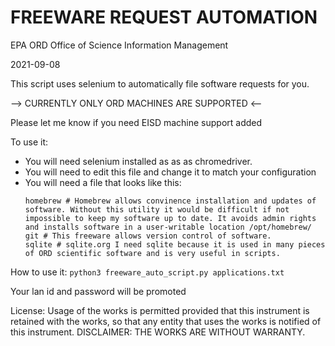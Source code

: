 # FREEWARE REQUEST AUTOMATION

EPA ORD Office of Science Information Management

2021-09-08

This script uses selenium to automatically file software requests for you.

--> CURRENTLY ONLY ORD MACHINES ARE SUPPORTED <--

Please let me know if you need EISD machine support added

To use it:

* You will need selenium installed as as as chromedriver.
* You will need to edit this file and change it to match your configuration
* You will need a file that looks like this:
    ```
    homebrew # Homebrew allows convinence installation and updates of software. Without this utility it would be difficult if not impossible to keep my software up to date. It avoids admin rights and installs software in a user-writable location /opt/homebrew/
    git # This freeware allows version control of software.
    sqlite # sqlite.org I need sqlite because it is used in many pieces of ORD scientific software and is very useful in scripts.
    ```
How to use it:
`python3 freeware_auto_script.py applications.txt`

Your lan id and password will be promoted

License:
Usage of the works is permitted provided that this instrument is retained with the works,
so that any entity that uses the works is notified of this instrument. DISCLAIMER: THE WORKS ARE WITHOUT WARRANTY.
